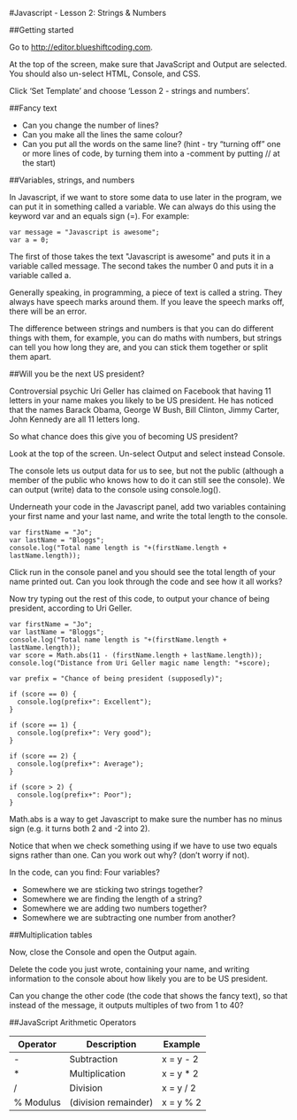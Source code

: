 #Javascript - Lesson 2: Strings & Numbers


##Getting started

Go to http://editor.blueshiftcoding.com.

At the top of the screen, make sure that JavaScript and Output are selected.  You should also un-select HTML, Console, and CSS.

Click ‘Set Template’ and choose ‘Lesson 2 - strings and numbers’.

##Fancy text

- Can you change the number of lines?
- Can you make all the lines the same colour?
- Can you put all the words on the same line? (hint - try “turning off” one or more lines of code, by turning them into a -comment by putting // at the start)

##Variables, strings, and numbers

In Javascript, if we want to store some data to use later in the program, we can put it in something called a variable.  We can always do this using the keyword var and an equals sign (=).  For example:

```ch
var message = "Javascript is awesome";
var a = 0;
```

The first of those takes the text "Javascript is awesome" and puts it in a variable called message. The second takes the number 0 and puts it in a variable called a.

Generally speaking, in programming, a piece of text is called a string.  They always have speech marks around them.  If you leave the speech marks off, there will be an error.

The difference between strings and numbers is that you can do different things with them, for example, you can do maths with numbers, but strings can tell you how long they are, and you can stick them together or split them apart.

##Will you be the next US president?

Controversial psychic Uri Geller has claimed on Facebook that having 11 letters in your name makes you likely to be US president.  He has noticed that the names Barack Obama, George W Bush, Bill Clinton, Jimmy Carter, John Kennedy are all 11 letters long.

So what chance does this give you of becoming US president?

Look at the top of the screen.  Un-select Output and select instead Console.

The console lets us output data for us to see, but not the public (although a member of the public who knows how to do it can still see the console).  We can output (write) data to the console using console.log().

Underneath your code in the Javascript panel, add two variables containing your first name and your last name, and write the total length to the console.

```ch
var firstName = "Jo";
var lastName = "Bloggs";
console.log("Total name length is "+(firstName.length + lastName.length));
```
Click run in the console panel and you should see the total length of your name printed out.  Can you look through the code and see how it all works?

Now try typing out the rest of this code, to output your chance of being president, according to Uri Geller.

```ch
var firstName = "Jo";
var lastName = "Bloggs";
console.log("Total name length is "+(firstName.length + lastName.length));
var score = Math.abs(11 - (firstName.length + lastName.length));
console.log("Distance from Uri Geller magic name length: "+score);

var prefix = "Chance of being president (supposedly)";

if (score == 0) {
  console.log(prefix+": Excellent");
}

if (score == 1) {
  console.log(prefix+": Very good");
}

if (score == 2) {
  console.log(prefix+": Average");
}

if (score > 2) {
  console.log(prefix+": Poor");
}
```

Math.abs is a way to get Javascript to make sure the number has no minus sign (e.g. it turns both 2 and -2 into 2).

Notice that when we check something using if  we have to use two equals signs rather than one.  Can you work out why? (don’t worry if not).

In the code, can you find:
Four variables?
- Somewhere we are sticking two strings together?
- Somewhere we are finding the length of a string?
- Somewhere we are adding two numbers together?
- Somewhere we are subtracting one number from another?

##Multiplication tables

Now, close the Console and open the Output again.

Delete the code you just wrote, containing your name, and writing information to the console about how likely you are to be US president.

Can you change the other code (the code that shows the fancy text), so that instead of the message, it outputs multiples of two from 1 to 40?

##JavaScript Arithmetic Operators 

Operator | Description | Example
--- | --- | ---
- |	Subtraction |	x = y - 2
* |	Multiplication |	x = y * 2
/ |	Division |	x = y / 2
%	Modulus | (division remainder) |	x = y % 2
